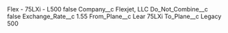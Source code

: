 <?xml version="1.0" encoding="UTF-8"?>
<CustomMetadata xmlns="http://soap.sforce.com/2006/04/metadata" xmlns:xsi="http://www.w3.org/2001/XMLSchema-instance" xmlns:xsd="http://www.w3.org/2001/XMLSchema">
    <label>Flex - 75LXi - L500</label>
    <protected>false</protected>
    <values>
        <field>Company__c</field>
        <value xsi:type="xsd:string">Flexjet, LLC</value>
    </values>
    <values>
        <field>Do_Not_Combine__c</field>
        <value xsi:type="xsd:boolean">false</value>
    </values>
    <values>
        <field>Exchange_Rate__c</field>
        <value xsi:type="xsd:double">1.55</value>
    </values>
    <values>
        <field>From_Plane__c</field>
        <value xsi:type="xsd:string">Lear 75LXi</value>
    </values>
    <values>
        <field>To_Plane__c</field>
        <value xsi:type="xsd:string">Legacy 500</value>
    </values>
</CustomMetadata>
